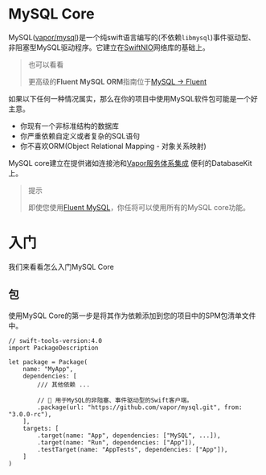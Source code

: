 # MySQL Core

MySQL([vapor/mysql](https://github.com/vapor/mysql))是一个纯swift语言编写的(不依赖`libmysql`)事件驱动型、非阻塞型MySQL驱动程序。它建立在[SwiftNIO](https://github.com/apple/swift-nio)网络库的基础上。

> 也可以看看
> 
> 更高级的**Fluent MySQL ORM**指南位于[MySQL → Fluent](https://docs.vapor.codes/3.0/mysql/fluent/)

如果以下任何一种情况属实，那么在你的项目中使用MySQL软件包可能是一个好主意。

* 你现有一个非标准结构的数据库
* 你严重依赖自定义或者复杂的SQL语句
* 你不喜欢ORM(Object Relational Mapping - 对象关系映射)

MySQL core建立在提供诸如连接池和[Vapor服务体系集成](https://docs.vapor.codes/3.0/getting-started/services/) 便利的DatabaseKit上。

> 提示
> 
> 即使您使用[Fluent MySQL](https://docs.vapor.codes/3.0/mysql/fluent/)，你任将可以使用所有的MySQL core功能。

# 入门

我们来看看怎么入门MySQL Core

## 包

使用MySQL Core的第一步是将其作为依赖添加到您的项目中的SPM包清单文件中。

```
// swift-tools-version:4.0
import PackageDescription

let package = Package(
    name: "MyApp",
    dependencies: [
        /// 其他依赖 ...

        // 🐬 用于MySQL的非阻塞、事件驱动型的Swift客户端。
        .package(url: "https://github.com/vapor/mysql.git", from: "3.0.0-rc"),
    ],
    targets: [
        .target(name: "App", dependencies: ["MySQL", ...]),
        .target(name: "Run", dependencies: ["App"]),
        .testTarget(name: "AppTests", dependencies: ["App"]),
    ]
)
```



